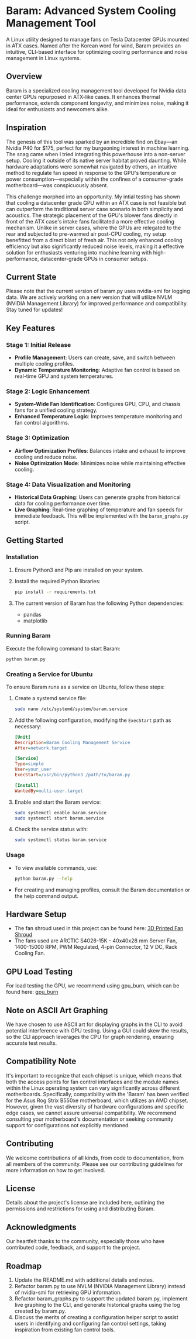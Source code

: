# Baram: Advanced System Cooling Management Tool

A Linux utility designed to manage fans on Tesla Datacenter GPUs mounted in ATX cases. Named after the Korean word for wind, Baram provides an intuitive, CLI-based interface for optimizing cooling performance and noise management in Linux systems.

## Overview

Baram is a specialized cooling management tool developed for Nvidia data center GPUs repurposed in ATX-like cases. It enhances thermal performance, extends component longevity, and minimizes noise, making it ideal for enthusiasts and newcomers alike.

## Inspiration

The genesis of this tool was sparked by an incredible find on Ebay—an Nvidia P40 for $175, perfect for my burgeoning interest in machine learning. The snag came when I tried integrating this powerhouse into a non-server setup. Cooling it outside of its native server habitat proved daunting. While hardware adaptations were somewhat navigated by others, an intuitive method to regulate fan speed in response to the GPU's temperature or power consumption—especially within the confines of a consumer-grade motherboard—was conspicuously absent.

This challenge morphed into an opportunity. My intial testing has shown that cooling a datacenter grade GPU within an ATX case is not feasible but can outperform the traditional server case scenario in both simplicity and acoustics. The strategic placement of the GPU's blower fans directly in front of the ATX case's intake fans facilitated a more effective cooling mechanism. Unlike in server cases, where the GPUs are relegated to the rear and subjected to pre-warmed air post-CPU cooling, my setup benefitted from a direct blast of fresh air. This not only enhanced cooling efficiency but also significantly reduced noise levels, making it a effective solution for enthusiasts venturing into machine learning with high-performance, datacenter-grade GPUs in consumer setups.

## Current State

Please note that the current version of baram.py uses nvidia-smi for logging data. We are actively working on a new version that will utilize NVLM (NVIDIA Management Library) for improved performance and compatibility. Stay tuned for updates!

## Key Features

### Stage 1: Initial Release

- **Profile Management**: Users can create, save, and switch between multiple cooling profiles.
- **Dynamic Temperature Monitoring**: Adaptive fan control is based on real-time GPU and system temperatures.

### Stage 2: Logic Enhancement

- **System-Wide Fan Identification**: Configures GPU, CPU, and chassis fans for a unified cooling strategy.
- **Enhanced Temperature Logic**: Improves temperature monitoring and fan control algorithms.

### Stage 3: Optimization

- **Airflow Optimization Profiles**: Balances intake and exhaust to improve cooling and reduce noise.
- **Noise Optimization Mode**: Minimizes noise while maintaining effective cooling.

### Stage 4: Data Visualization and Monitoring

- **Historical Data Graphing**: Users can generate graphs from historical data for cooling performance over time.
- **Live Graphing**: Real-time graphing of temperature and fan speeds for immediate feedback. This will be implemented with the `baram_graphs.py` script.

## Getting Started

### Installation

1. Ensure Python3 and Pip are installed on your system.
2. Install the required Python libraries:

    ```bash
    pip install -r requirements.txt
    ```
3. The current version of Baram has the following Python dependencies:

    - pandas
    - matplotlib

### Running Baram

Execute the following command to start Baram:

```bash
python baram.py
```

### Creating a Service for Ubuntu

To ensure Baram runs as a service on Ubuntu, follow these steps:

1. Create a systemd service file:

    ```bash
    sudo nano /etc/systemd/system/baram.service
    ```

2. Add the following configuration, modifying the `ExecStart` path as necessary:

    ```ini
    [Unit]
    Description=Baram Cooling Management Service
    After=network.target

    [Service]
    Type=simple
    User=your_user
    ExecStart=/usr/bin/python3 /path/to/baram.py

    [Install]
    WantedBy=multi-user.target
    ```

3. Enable and start the Baram service:

    ```bash
    sudo systemctl enable baram.service
    sudo systemctl start baram.service
    ```

4. Check the service status with:

    ```bash
    sudo systemctl status baram.service
    ```

### Usage

- To view available commands, use:

    ```bash
    python baram.py --help
    ```

- For creating and managing profiles, consult the Baram documentation or the help command output.

## Hardware Setup

- The fan shroud used in this project can be found here: [3D Printed Fan Shroud](https://www.ebay.com/itm/155965387407?itmmeta=01HV1N68NJBGHTPM9B78S7X0R8&hash=item245042f28f:g:U20AAOSwpi1l30ge&itmprp=enc%3AAQAJAAAA4Pbx8AObvgfLFoghvfT1R%2BbKVBW0Jo1FLJWKyaardEWk8yBvklT%2FTwew6a5Co1fipRfaeWK%2Bsw5bjUgC1WqYNNzbUVDclpdPM4bqoR0FWnbj9wF8m%2BbeDG5sxgsvhDP4YSGW655UR8oyVHCSuo8%2BLbKTle7yghaEnPzLfTDELi8UIUVxtkfwjU4TKEYhrwR0d5I0CWrmEP5rb2huM2m%2BWa6XZKno3Zxd5sGAbexlqIWN2oXVdxAdU15fSdjWG31QMlqhnp6AFVTAjAorrm8dXhiOqcf5Twxrk1YsR3hUSmLx%7Ctkp%3ABk9SR\_SKmbXYYw)
- The fans used are ARCTIC S4028-15K - 40x40x28 mm Server Fan, 1400-15000 RPM, PWM Regulated, 4-pin Connector, 12 V DC, Rack Cooling Fan.

## GPU Load Testing

For load testing the GPU, we recommend using gpu_burn, which can be found here: [gpu_burn](https://github.com/wilicc/gpu-burn)

## Note on ASCII Art Graphing

We have chosen to use ASCII art for displaying graphs in the CLI to avoid potential interference with GPU testing. Using a GUI could skew the results, so the CLI approach leverages the CPU for graph rendering, ensuring accurate test results.

## Compatibility Note

It's important to recognize that each chipset is unique, which means that both the access points for fan control interfaces and the module names within the Linux operating system can vary significantly across different motherboards. Specifically, compatibility with the 'Baram' has been verified for the Asus Rog Strix B550xe motherboard, which utilizes an AMD chipset. However, given the vast diversity of hardware configurations and specific edge cases, we cannot assure universal compatibility. We recommend consulting your motherboard's documentation or seeking community support for configurations not explicitly mentioned.

## Contributing

We welcome contributions of all kinds, from code to documentation, from all members of the community. Please see our contributing guidelines for more information on how to get involved.

## License

Details about the project's license are included here, outlining the permissions and restrictions for using and distributing Baram.

## Acknowledgments

Our heartfelt thanks to the community, especially those who have contributed code, feedback, and support to the project.

## Roadmap

1. Update the README.md with additional details and notes.
2. Refactor baram.py to use NVLM (NVIDIA Management Library) instead of nvidia-smi for retrieving GPU information.
3. Refactor baram_graphs.py to support the updated baram.py, implement live graphing to the CLI, and generate historical graphs using the log created by baram.py.
4. Discuss the merits of creating a configuration helper script to assist users in identifying and configuring fan control settings, taking inspiration from existing fan control tools.